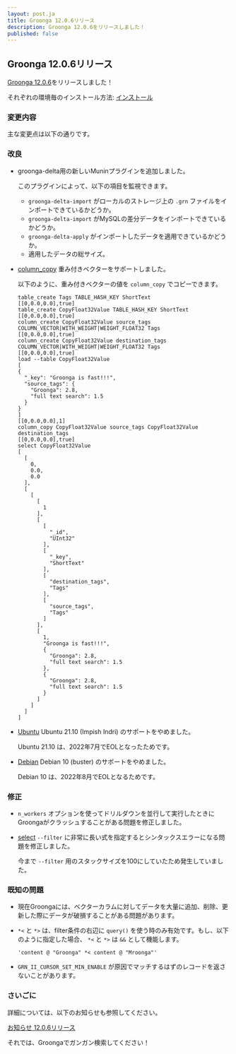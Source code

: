 ```yaml
---
layout: post.ja
title: Groonga 12.0.6リリース
description: Groonga 12.0.6をリリースしました！
published: false
---
```


## Groonga 12.0.6リリース

[Groonga 12.0.6](/ja/docs/news.html#release-12-0-6)をリリースしました！

それぞれの環境毎のインストール方法: [インストール](/ja/docs/install.html)

### 変更内容

主な変更点は以下の通りです。

### 改良

* groonga-delta用の新しいMuninプラグインを追加しました。

  このプラグインによって、以下の項目を監視できます。

    * ``groonga-delta-import`` がローカルのストレージ上の ``.grn`` ファイルをインポートできているかどうか。
    * ``groonga-delta-import`` がMySQLの差分データをインポートできているかどうか。
    * ``groonga-delta-apply`` がインポートしたデータを適用できているかどうか。
    * 適用したデータの総サイズ。

* [column_copy](/ja/docs/reference/commands/column_copy.html) 重み付きベクターをサポートしました。

  以下のように、重み付きベクターの値を ``column_copy`` でコピーできます。

  ```
  table_create Tags TABLE_HASH_KEY ShortText
  [[0,0.0,0.0],true]
  table_create CopyFloat32Value TABLE_HASH_KEY ShortText
  [[0,0.0,0.0],true]
  column_create CopyFloat32Value source_tags COLUMN_VECTOR|WITH_WEIGHT|WEIGHT_FLOAT32 Tags
  [[0,0.0,0.0],true]
  column_create CopyFloat32Value destination_tags COLUMN_VECTOR|WITH_WEIGHT|WEIGHT_FLOAT32 Tags
  [[0,0.0,0.0],true]
  load --table CopyFloat32Value
  [
  {
    "_key": "Groonga is fast!!!",
    "source_tags": {
      "Groonga": 2.8,
      "full text search": 1.5
    }
  }
  ]
  [[0,0.0,0.0],1]
  column_copy CopyFloat32Value source_tags CopyFloat32Value destination_tags
  [[0,0.0,0.0],true]
  select CopyFloat32Value
  [
    [
      0,
      0.0,
      0.0
    ],
    [
      [
        [
          1
        ],
        [
          [
            "_id",
            "UInt32"
          ],
          [
            "_key",
            "ShortText"
          ],
          [
            "destination_tags",
            "Tags"
          ],
          [
            "source_tags",
            "Tags"
          ]
        ],
        [
          1,
          "Groonga is fast!!!",
          {
            "Groonga": 2.8,
            "full text search": 1.5
          },
          {
            "Groonga": 2.8,
            "full text search": 1.5
          }
        ]
      ]
    ]
  ]
  ```

* [Ubuntu](/ja/docs/install/ubuntu.html) Ubuntu 21.10 (Impish Indri) のサポートをやめました。

  Ubuntu 21.10 は、2022年7月でEOLとなったためです。

* [Debian](/ja/docs/install/debian.html) Debian 10 (buster) のサポートをやめました。

  Debian 10 は、2022年8月でEOLとなるためです。

### 修正

* ``n_workers`` オプションを使ってドリルダウンを並行して実行したときにGroongaがクラッシュすることがある問題を修正しました。

* [select](/ja/docs/reference/commands/select.html) ``--filter`` に非常に長い式を指定するとシンタックスエラーになる問題を修正しました。

  今まで ``--filter`` 用のスタックサイズを100にしていたため発生していました。

### 既知の問題

* 現在Groongaには、ベクターカラムに対してデータを大量に追加、削除、更新した際にデータが破損することがある問題があります。

* ``*<`` と ``*>`` は、filter条件の右辺に ``query()`` を使う時のみ有効です。もし、以下のように指定した場合、 ``*<`` と ``*>`` は ``&&`` として機能します。

  ```
  'content @ "Groonga" *< content @ "Mroonga"'
  ```

* ``GRN_II_CURSOR_SET_MIN_ENABLE`` が原因でマッチするはずのレコードを返さないことがあります。

### さいごに

詳細については、以下のお知らせも参照してください。

[お知らせ 12.0.6リリース](/ja/docs/news.html#release-12-0-6)

それでは、Groongaでガンガン検索してください！
